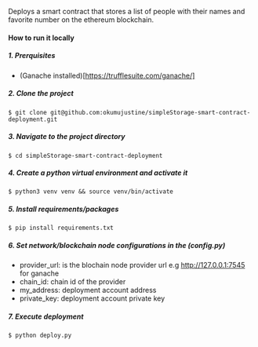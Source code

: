 Deploys a smart contract that stores a list of people with their names and favorite number on the ethereum blockchain.

#### How to run it locally
##### 1. Prerquisites
- (Ganache installed)[https://trufflesuite.com/ganache/]

##### 2. Clone the project
`$ git clone git@github.com:okumujustine/simpleStorage-smart-contract-deployment.git`

##### 3. Navigate to the project directory
`$ cd simpleStorage-smart-contract-deployment`

##### 4. Create a python virtual environment and activate it
`$ python3 venv venv && source venv/bin/activate`

##### 5. Install requirements/packages
`$ pip install requirements.txt`

##### 6. Set network/blockchain node configurations in the (config.py)
 - provider_url: is the blochain node provider url e.g http://127.0.0.1:7545 for ganache
 - chain_id: chain id of the provider
 - my_address: deployment account address
 - private_key: deployment account private key

##### 7. Execute deployment
 `$ python deploy.py`
